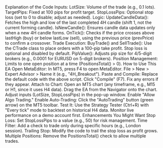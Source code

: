 Explanation of the Code
Inputs:
LotSize: Volume of the trade (e.g., 0.1 lots).
TargetPips: Fixed at 100 pips for profit target.
StopLossPips: Optional stop loss (set to 0 to disable; adjust as needed).
Logic:
UpdateCandleData(): Fetches the high and low of the last completed 4H candle (shift 1, not the current forming candle).
IsNewCandle(): Ensures candle data updates only when a new 4H candle forms.
OnTick(): Checks if the price crosses above lastHigh (buy) or below lastLow (sell), using the previous price (prevPrice) to confirm a crossover.
Trade Execution:
BuyTrade() and SellTrade(): Use the CTrade class to place orders with a 100-pip take profit. Stop loss is optional and disabled by default.
PipValue(): Adjusts pip size for 4/5-digit brokers (e.g., 0.0001 for EURUSD on 5-digit brokers).
Position Management: Limits to one open position at a time (PositionsTotal() > 0).
How to Use This EA
Open MetaEditor:
In MT5, press F4 to open MetaEditor.
File > New > Expert Advisor > Name it (e.g., "4H_Breakout").
Paste and Compile:
Replace the default code with the above script.
Click "Compile" (F7). Fix any errors if they appear.
Attach to Chart:
Open an MT5 chart (any timeframe, e.g., M15 or H1, since it uses H4 data).
Drag the EA from the Navigator onto the chart.
Adjust inputs (LotSize, StopLossPips) in the pop-up window.
Enable "Allow Algo Trading."
Enable Auto-Trading:
Click the "AutoTrading" button (green arrow) on the MT5 toolbar.
Test It:
Use the Strategy Tester (Ctrl+R) with "Every tick" mode to backtest on historical H4 data.
Monitor live performance on a demo account first.
Enhancements You Might Want
Stop Loss: Set StopLossPips to a value (e.g., 50) for risk management.
Time Filter: Add a check to trade only during specific hours (e.g., London session).
Trailing Stop: Modify the code to trail the stop loss as profit grows.
Multiple Positions: Remove the PositionsTotal() check to allow multiple trades.
